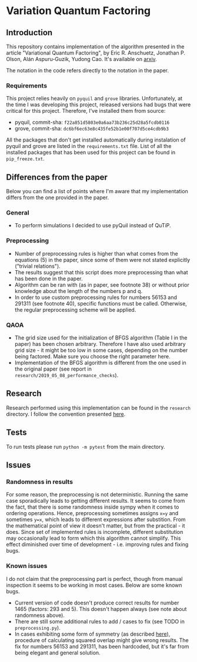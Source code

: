 # Variation Quantum Factoring

## Introduction

This repository contains implementation of the algorithm presented in the article "Variational Quantum Factoring", by Eric R. Anschuetz, Jonathan P. Olson, Alán Aspuru-Guzik, Yudong Cao. It's available on [arxiv](https://arxiv.org/abs/1808.08927).

The notation in the code refers directly to the notation in the paper.

### Requirements

This project relies heavily on `pyquil` and `grove` libraries. Unfortunately, at the time I was developing this project, released versions had bugs that were critical for this project.
Therefore, I've installed them from source:
- pyquil, commit-sha: `f22a851d5803e0a6aa73b236c25d28a5fcdb0116`
- grove, commit-sha: `dc6bf6ec63e8c435fe52b1e00f707d5ce4cdb9b3`

All the packages that don't get installed automatically during instalation of pyquil and grove are listed in the `requirements.txt` file.
List of all the installed packages that has been used for this project can be found in `pip_freeze.txt`.

## Differences from the paper

Below you can find a list of points where I'm aware that my implementation differs from the one provided in the paper.

### General

- To perform simulations I decided to use pyQuil instead of QuTiP.

### Preprocessing
- Number of preprocessing rules is higher than what comes from the equations (5) in the paper, since some of them were not stated explicitly ("trivial relations"). 
- The results suggest that this script does more preprocessing than what has been done in the paper. 
- Algorithm can be ran with (as in paper, see footnote 38) or without prior knowledge about the length of the numbers p and q. 
- In order to use custom preprocessing rules for numbers 56153 and 291311 (see footnote 40), specific functions must be called. Otherwise, the regular preprocessing scheme will be applied.

### QAOA
- The grid size used for the initialization of BFGS algorithm (Table I in the paper) has been chosen arbitrary. Therefore I have also used arbitrary grid size - it might be too low in some cases, depending on the number being factored. Make sure you choose the right parameter here.
- Implementation of the BFGS algorithm is different from the one used in the original paper (see report in `research/2019_05_08_performance_checks`).


## Research

Research performed using this implementation can be found in the `research` directory. I follow the convention presented [here](https://github.com/BOHRTECHNOLOGY/public_research/blob/master/Guidelines/research_guidelines.md).


## Tests 

To run tests please run `python -m pytest` from the main directory.


## Issues

### Randomness in results

For some reason, the preprocessing is not deterministic. Running the same case sporadically leads to getting different results. It seems to come from the fact, that there is some randomness inside sympy when it comes to ordering operations. Hence, preprocessing sometimes assigns `x=y` and sometimes `y=x`, which leads to different expressions after substition. From the mathematical point of view it doesn't matter, but from the practical - it does. Since set of implemented rules is incomplete, different substitution may occasionally lead to form which this algorithm cannot simplify. This effect diminished over time of development - i.e. improving rules and fixing bugs.

### Known issues

I do not claim that the preprocessing part is perfect, though from manual inspection it seems to be working in most cases. Below are some known bugs.

- Current version of code doesn't produce correct results for number 1465 (factors: 293 and 5). This doesn't happen always (see note about randomness above).
- There are still some additional rules to add / cases to fix (see TODO in `preprocessing.py`).
- In cases exhibiting some form of symmetry (as described [here](https://arxiv.org/pdf/1411.6758.pdf)), procedure of calculating squared overlap might give wrong results. The fix for numbers 56153 and 291311, has been hardcoded, but it's far from being elegant and general solution.
